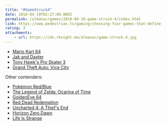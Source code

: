 ```yaml
---
title: "#GameStruck4"
date: 2018-04-19T02:27:09.000Z
permalink: /almanac/games/2018-04-19-game-struck-4/index.html
link: https://www.pedestrian.tv/gaming/choosing-four-games-that-define-you-is-really-fucking-tough/
rating: 3
attachments: 
    - url: https://cdn.rknight.me/almanac/game-struck-4.jpg
---
```


- [Mario Kart 64](https://en.wikipedia.org/wiki/Mario_Kart_64)
- [Jak and Daxter](https://en.wikipedia.org/wiki/Jak_and_Daxter)
- [Tony Hawk's Pro Skater 3](https://en.wikipedia.org/wiki/Tony_Hawk%27s_Pro_Skater_3)
- [Grand Theft Auto: Vice City](https://en.wikipedia.org/wiki/Grand_Theft_Auto:_Vice_City)

Other contenders:

- [Pokémon Red/Blue](https://en.wikipedia.org/wiki/Pok%C3%A9mon_Red_and_Blue)
- [The Legend of Zelda: Ocarina of Time](https://en.wikipedia.org/wiki/The_Legend_of_Zelda:_Ocarina_of_Time)
- [GoldenEye 64](https://en.wikipedia.org/wiki/GoldenEye_007_(1997_video_game))
- [Red Dead Redemption](https://en.wikipedia.org/wiki/Red_Dead_Redemption)
- [Uncharted 4: A Thief's End](https://en.wikipedia.org/wiki/Uncharted_4:_A_Thief%27s_End)
- [Horizon Zero Dawn](https://en.wikipedia.org/wiki/Horizon_Zero_Dawn)
- [Life Is Strange](https://en.wikipedia.org/wiki/Life_Is_Strange)